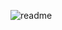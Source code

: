 ![readme](https://user-images.githubusercontent.com/71793869/140064635-2a3ee101-8d4c-4c26-83e1-d06c7dac6715.gif)
